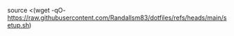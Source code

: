 source <(wget -qO- https://raw.githubusercontent.com/Randallsm83/dotfiles/refs/heads/main/setup.sh)
